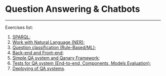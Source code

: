 # Question Answering & Chatbots

***

Exercises list:
1. [SPARQL](https://github.com/Perevalov/qa_chatbots_exercises/tree/main/Exercise_1);
2. [Work with Natural Language (NER)](https://github.com/Perevalov/qa_chatbots_exercises/tree/main/Exercise_2);
3. [Question classification (Rule-Based/ML)](https://github.com/Perevalov/qa_chatbots_exercises/tree/main/Exercise_3);
4. [Back-end and Front-end](https://github.com/Perevalov/qa_chatbots_exercises/tree/main/Exercise_4);
5. [Simple QA system and Qanary Framework](https://github.com/Perevalov/qa_chatbots_exercises/tree/main/Exercise_5);
6. [Tests for QA system (End-to-end, Components, Models Evaluation)](https://github.com/Perevalov/qa_chatbots_exercises/tree/main/Exercise_6);
7. [Deploying of QA systems](https://github.com/Perevalov/qa_chatbots_exercises/tree/main/Exercise_7).
